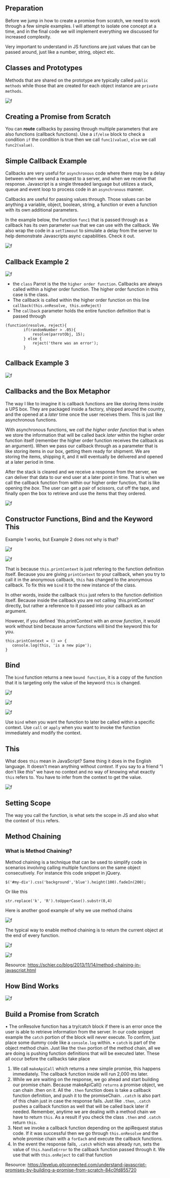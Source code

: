 ## Preparation 

Before we jump in how to create a promise from scratch, we need to work through a few simple examples. I will attempt to isolate one concept at a time, and in the final code we will implement everything we discussed for increased complexity.

Very important to understand in JS functions are just values that can be passed around, just like a number, string, object etc.  

## Classes and Prototypes

Methods that are shared on the prototype are typically called `public methods` while those that are created for each object instance are `private methods`. 

![f](https://imgur.com/L1dsO0E.png)


## Creating a Promise from Scratch

You can **route** callbacks by passing through multiple parameters that are also functions (callback functions). Use a `if/else` block to check a condition `if` the condition is true then we call `func1(value)`, `else` we call `func2(value)`.

## Simple Callback Example

Callbacks are very useful for `asynchronous` code where there may be a delay between when we send a request to a server, and when we receive that response. Javascript is a single threaded language but utilizes a stack, queue and event loop to process code in an `asynchronous` manner. 

Callbacks are useful for passing values through. Those values can be anything a variable, object, boolean, string, a function or even a function with its own additional parameters. 

In the example below, the function `func1` that is passed through as a callback has its own parameter `num` that we can use with the callback. We also wrap the code in a `setTimeout` to simulate a delay from the server to help demonstrate Javascripts async capabilities. Check it out.

![f](https://imgur.com/21by1dx.png)

## Callback Example 2

![f](https://imgur.com/6BysFG0.png)

* the `class` Parrot is the the `higher order function`. Callbacks are always called within a higher order function. The higher order function in this case is the class.
* The callback is called within the higher order function on this line `callback(this.onResolve, this.onReject)`
* The `callback` parameter holds the entire function definition that is passed through 
```
(function(resolve, reject){
		if(randomNumber > .05){
			resolve(parrotObj, 15);
		} else {
			reject('there was an error');
		}
```

## Callback Example 3

![f](https://imgur.com/1DrvZwQ.png)


## Callbacks and the Box Metaphor

The way I like to imagine it is callback functions are like storing items inside a UPS box. They are packaged inside a factory, shipped around the country, and the opened at a *later* time once the user receives them. This is just like asynchronous functions.

With asynchronous functions, we *call the higher order function* that is when we store the information that will be called back *later* within the higher order function itself (remember the higher order function receives the callback as an argument). When we pass our callback through as a parameter that is like storing items in our box, getting them ready for shipment. We are storing the items, shipping it, and it will eventually be delivered and opened at a later period in time. 

After the stack is cleared and we receive a response from the server, we can deliver that data to our end user at a later point in time. That is when we call the callback function from within our higher order function, that is like opening the *box*. The user can get a pair of scissors, cut off the tape, and finally open the box to retrieve and use the items that they ordered.

![f](https://imgur.com/WvVbrBp.png)


## Constructor Functions, Bind and the Keyword This


Example 1 works, but Example 2 does not why is that?

![f](https://imgur.com/gSlFLCo.png)

![f](https://imgur.com/CAFcLNe.png)

That is because `this.printContext` is just referring to the function definition itself. Because you are giving `printContext` to your callback, when you try to call it in the anonymous callback, `this` has changed to the anonymous callback. To fix this we `bind` it to the new instance of the class. 

In other words, inside the callback `this` just refers to the function definition itself. Because inside the callback you are not calling `this.printContext' directly, but rather a reference to it passed into your callback as an argument.

However, if you defined `this.printContext with an *arrow function*, it would work without bind because arrow functions will bind the keyword this for you.

```
this.printContext = () => {
   console.log(this, 'is a new pipe'); 
}
```

## Bind

The `bind` function returns a new `bound function`, it is a copy of the function that it is targeting only the value of the keyword `this` is changed.

![f](https://imgur.com/LFedm9n.png)

![f](https://imgur.com/z09rdJo.png)

![f](https://imgur.com/2fitfny.png)

Use `bind` when you want the function to later be called within a specific context. Use `call` or `apply` when you want to invoke the function immediately and modify the context.

## This

What does `this` mean in JavaScript? Same thing it does in the English language. It doesn't mean anything without *context*. If you say to a friend "I don't like *this*" we have no context and no way of knowing what exactly `this` refers to. You have to infer from the context to get the value.

![f](https://imgur.com/8bHBCln.png)

## Setting Scope

The way you call the function, is what sets the scope in JS and also what the context of `this` refers. 

## Method Chaining 

### What is Method Chaining?

Method chaining is a technique that can be used to simplify code in scenarios involving calling multiple functions on the same object consecutively. For instance this code snippet in jQuery. 

`$('#my-div').css('background','blue').height(100).fadeIn(200);`

Or like this

`str.replace('k', 'R').toUpperCase().substr(0,4)`

Here is another good example of why we use method chains

![f](https://imgur.com/Uroij5n.png)

The typical way to enable method chaining is to return the current object at the end of every function.

![f](https://imgur.com/U6XqRUM.png)

![f](https://imgur.com/65wK8SK.png)


Resource: https://schier.co/blog/2013/11/14/method-chaining-in-javascript.html

## How Bind Works

![f](https://imgur.com/VM2IFyA.png)

## Build a Promise from Scratch

•	The onResolve function has a try/catch block if there is an error once the user is able to retrieve information from the server. In our code snippet example the `catch` portion of the block will never execute. To confirm, just place some dummy code like a `console.log` within.
•	`catch` is part of the object method chain. Just like the `then` portion of the method chain, all we are doing is pushing function definitions that will be executed later. These all occur before the callbacks take place

1.	We call `makeApiCall` which returns a new simple promise, this happens immediately. The callback function inside will run 2,000 ms later.
2.	While we are waiting on the response, we go ahead and start building our promise chain. Because makeApiCall() `returns` a promise object, we can chain .then on it. All the `.then` function does is take a callback function definition, and push it to the promiseChain. `.catch` is also part of this chain just in case the response fails. Just like `.then`, `.catch` pushes a callback function as well that will be called back later if needed. Remember, anytime we are dealing with a method chain we have to return `this`. As a result if you check the class `.then` and `.catch` return `this`.
3.	Next we invoke a callback function depending on the apiRequest status code. If it was successful then we go through `this.onResolve` and the whole promise chain with a `forEach` and execute the callback functions. 
4.	In the event the response fails, `.catch` which was already run, sets the value of `this.handleError` to the callback function passed through it. We use that with `this.onReject` to call that function


Resource: https://levelup.gitconnected.com/understand-javascript-promises-by-building-a-promise-from-scratch-84c0fd855720

